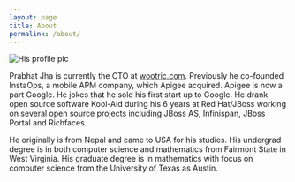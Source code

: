 ```yaml
---
layout: page
title: About
permalink: /about/
---
```


![His profile pic](http://github.com/prabhatjha.png)

Prabhat Jha is currently the CTO at [wootric.com](https://wootric.com/). Previously he co-founded InstaOps, a mobile APM company, which Apigee acquired. Apigee is now a part Google. He jokes that he sold his first start up to Google. He drank open source software Kool-Aid during his 6 years at Red Hat/JBoss working on several open source projects including JBoss AS, Infinispan, JBoss Portal and Richfaces. 

He originally is from Nepal and came to USA for his studies. His undergrad degree is in both computer science and mathematics from Fairmont State in West Virginia. His graduate degree is in mathematics with focus on computer science from the University of Texas as Austin. 





